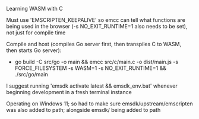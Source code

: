 Learning WASM with C

Must use 'EMSCRIPTEN_KEEPALIVE' so emcc can tell what functions are being used in the browser (-s NO_EXIT_RUNTIME=1 also needs to be set), not just for compile time

Compile and host (compiles Go server first, then transpiles C to WASM, then starts Go server):
- go build -C src/go -o main && emcc src/c/main.c -o dist/main.js -s FORCE_FILESYSTEM -s WASM=1 -s NO_EXIT_RUNTIME=1 && ./src/go/main

I suggest running 'emsdk activate latest && emsdk_env.bat' whenever beginning development in a fresh terminal instance

Operating on Windows 11; so had to make sure emsdk/upstream/emscripten was also added to path; alongside emsdk/ being added to path
